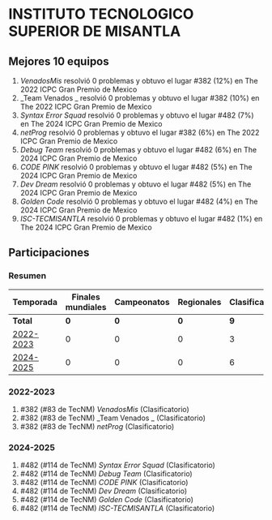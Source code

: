 # INSTITUTO TECNOLOGICO SUPERIOR DE MISANTLA

## Mejores 10 equipos

1. _VenadosMis_ resolvió 0 problemas y obtuvo el lugar #382 (12%) en The 2022 ICPC Gran Premio de Mexico
1. _Team Venados _ resolvió 0 problemas y obtuvo el lugar #382 (10%) en The 2022 ICPC Gran Premio de Mexico
1. _Syntax Error Squad_ resolvió 0 problemas y obtuvo el lugar #482 (7%) en The 2024 ICPC Gran Premio de Mexico
1. _netProg_ resolvió 0 problemas y obtuvo el lugar #382 (6%) en The 2022 ICPC Gran Premio de Mexico
1. _Debug Team_ resolvió 0 problemas y obtuvo el lugar #482 (6%) en The 2024 ICPC Gran Premio de Mexico
1. _CODE PINK_ resolvió 0 problemas y obtuvo el lugar #482 (5%) en The 2024 ICPC Gran Premio de Mexico
1. _Dev Dream_ resolvió 0 problemas y obtuvo el lugar #482 (5%) en The 2024 ICPC Gran Premio de Mexico
1. _Golden Code_ resolvió 0 problemas y obtuvo el lugar #482 (4%) en The 2024 ICPC Gran Premio de Mexico
1. _ISC-TECMISANTLA_ resolvió 0 problemas y obtuvo el lugar #482 (1%) en The 2024 ICPC Gran Premio de Mexico

## Participaciones

### Resumen

| Temporada | Finales mundiales | Campeonatos | Regionales | Clasificatorios | Equipos |
| --- | --- | --- | --- | --- | --- |
| **Total** | **0** | **0** | **0** | **9** | **9** |
| [2022-2023](#2022-2023) | 0 | 0 | 0 | 3 | 3 |
| [2024-2025](#2024-2025) | 0 | 0 | 0 | 6 | 6 |

### 2022-2023

1. #382 (#83 de TecNM) _VenadosMis_ (Clasificatorio)
1. #382 (#83 de TecNM) _Team Venados _ (Clasificatorio)
1. #382 (#83 de TecNM) _netProg_ (Clasificatorio)

### 2024-2025

1. #482 (#114 de TecNM) _Syntax Error Squad_ (Clasificatorio)
1. #482 (#114 de TecNM) _Debug Team_ (Clasificatorio)
1. #482 (#114 de TecNM) _CODE PINK_ (Clasificatorio)
1. #482 (#114 de TecNM) _Dev Dream_ (Clasificatorio)
1. #482 (#114 de TecNM) _Golden Code_ (Clasificatorio)
1. #482 (#114 de TecNM) _ISC-TECMISANTLA_ (Clasificatorio)



